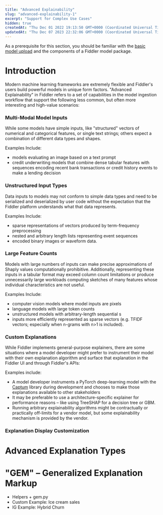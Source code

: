 ```yaml
---
title: "Advanced Explainability"
slug: "advanced-explainability-1"
excerpt: "Support for Complex Use Cases"
hidden: true
createdAt: "Thu Dec 01 2022 19:13:50 GMT+0000 (Coordinated Universal Time)"
updatedAt: "Thu Dec 07 2023 22:32:06 GMT+0000 (Coordinated Universal Time)"
---
```

As a prerequisite for this section, you should be familiar with the [basic model upload](https://dash.readme.com/project/fiddler/v1.3/docs/advanced-explainability) and the components of a Fiddler model package.

# Introduction

Modern machine learning frameworks are extremely flexible and Fiddler's users build powerful models in unique form factors.  "Advanced Explainability" in Fiddler refers to a set of capabilities in the model ingestion workflow that support the following less common, but often more interesting and high-value scenarios:

### Multi-Modal Model Inputs

While some models have simple inputs, like "structured" vectors of numerical and categorical features, or single text strings; others expect a combination of different data types and shapes. 

Examples Include:

- models evaluating an image based on a text prompt
- credit underwriting models that combine dense tabular features with sequences encoding recent bank transactions or credit history events to make a lending decision

### Unstructured Input Types

Data inputs to models may not conform to simple data types and need to be serialized and deserialized by user code without the expectation that the Fiddler platform understands what that data represents.

Examples Include:

- sparse representations of vectors produced by term-frequency preprocessing
- nested and arbitrary length lists representing event sequences
- encoded binary images or waveform data. 

### Large Feature Counts

Models with large numbers of inputs can make precise approximations of Shaply values computationally prohibitive.  Additionally, representing these inputs in a tabular format may exceed column count limitations or produce unnecessarily large workloads computing sketches of many features whose individual characteristics are not useful.

Examples Include:

- computer vision models where model inputs are pixels
- language models with large token counts
- unstructured models with arbitrary-length sequential s
- inputs more efficiently represented as sparse vectors (e.g. TFIDF vectors; especially when n-grams with n>1 is included).

### Custom Explanations

While Fiddler implements general-purpose explainers, there are some situations where a model developer might prefer to instrument their model with their own explanation algorithm and surface that explanation in the Fiddler UI and through Fiddler's APIs:

Examples include:

- A model developer instruments a PyTorch deep-learning model with the [Captum](https://captum.ai/) library during development and chooses to make those explanations available to other stakeholders
- It may be preferable to use a architecture-specific explainer for performance reasons – like using TreeSHAP for a decision tree or GBM.
- Running arbitrary explainability algorithms might be contractually or practically off-limits for a vendor model, but some explainability mechanism is provided by the vendor.

### Explanation Display Customization

# Advanced Explanation Types

# "GEM" – Generalized Explanation Markup

- Helpers + gem.py
- Custom Example: Ice cream sales
- IG Example: Hybrid Churn
